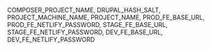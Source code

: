 COMPOSER_PROJECT_NAME, DRUPAL_HASH_SALT, PROJECT_MACHINE_NAME, PROJECT_NAME, PROD_FE_BASE_URL, PROD_FE_NETLIFY_PASSWORD, STAGE_FE_BASE_URL, STAGE_FE_NETLIFY_PASSWORD, DEV_FE_BASE_URL, DEV_FE_NETLIFY_PASSWORD